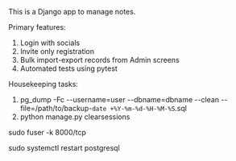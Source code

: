 This is a Django app to manage notes.


Primary features:
1. Login with socials
2. Invite only registration
3. Bulk import-export records from Admin screens
4. Automated tests using pytest 


Housekeeping tasks:
1. pg_dump -Fc --username=user --dbname=dbname --clean --file=/path/to/backup-`date +%Y-%m-%d-%H-%M-%S`.sql
2. python manage.py clearsessions


sudo fuser -k 8000/tcp

sudo systemctl restart postgresql